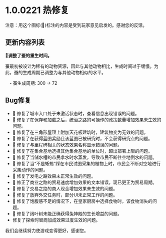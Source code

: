 # 1.0.0221 热修复

注意：用这个图标(💌)标注的内容是受到玩家意见启发的。感谢您的反馈。

## 更新内容列表

**💌调整了蚕的重生时间。**

蚕最初被设计为稀有的动物资源，因此与其他动物相比，生成时间过于缓慢。为此，蚕的生成周期已调整为与其他动物相似的水平。

　- 蚕生成周期: 300 -> 72

## Bug修复

- 💌 修复了城市入口处于未激活状态时，查看信息出现错误的问题。
- 💌 修复了在保存和加载之后，统治之路的可操作的政策数量增加效果未生效的问题。
- 💌 修复了在三角形屋顶上附加天花板建筑时，建筑物变为无效的问题。
- 💌 修复了在获得蓝图奖励且该蓝图已被研究时，不会获得研究点的问题。
- 💌 修复了与里程碑相关的状态效果名称显示错误的问题。
- 💌 修复了在集合基地选择其他集合基地的单位时，超出部署上限的问题。
- 💌 修复了当储水槽的市民拿水时水蒸发，导致市民不断往空地倒水的问题。
- 💌 修复了当“不是蜥蜴”踩在市民试图采集的植物上时，市民会不断对空地进行采集动作的问题。
- 💌 修复了发电之路效果未正常生效的问题。
- 💌 修正了商业之路的贸易速度增加效果的文本错误，现已更正为贸易周期。
- 💌 修复了交易之路的商人现金增加效果未生效的问题。
- 💌 修复了放弃外交任务时，部分UI未正常工作的问题。
- 💌 修复了饱腹感不足的情况下，在皇家厨房中选择食物时，该食物消失的问题。
- 💌 修复了阔叶树未能正确获得兔神殿的生长增益的问题。
- 修复了探索时智商加成效果过度生效的问题。

我们会继续努力使游戏变得更好，感谢您。
